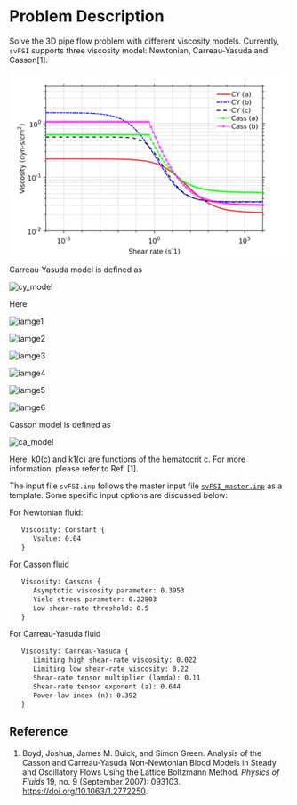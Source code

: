 
# **Problem Description**

Solve the 3D pipe flow problem with different viscosity models. Currently, `svFSI` supports three viscosity model: Newtonian, Carreau-Yasuda and Casson[1].

<img src="./Compare_nonNewtonian_models.png" width="600">

Carreau-Yasuda model is defined as

![cy_model](https://latex.codecogs.com/png.image?\inline&space;\dpi{120}\bg{white}\eta=\eta_\infty&plus;(\eta_0-\eta_\infty)\left[&space;1&plus;\left(&space;\lambda&space;\dot{\gamma}&space;\right)^a&space;\right]^{\frac{n-1}{a}}&space;)

Here

![iamge1](https://latex.codecogs.com/png.image?\inline&space;\dpi{120}\bg{white}\eta_\infty:&space;\text{Limiting&space;high&space;shear-rate&space;viscosity})

![iamge2](https://latex.codecogs.com/png.image?\inline&space;\dpi{120}\bg{white}\eta_0:&space;\text{Limiting&space;low&space;shear-rate&space;viscosity}&space;)

![iamge3](https://latex.codecogs.com/png.image?\inline&space;\dpi{120}\bg{white}\lambda:&space;\text{Shear-rate&space;tensor&space;multiplier}&space;)

![iamge4](https://latex.codecogs.com/png.image?\inline&space;\dpi{120}\bg{white}\dot{\gamma}:&space;\text{Shear&space;rate}&space;)

![iamge5](https://latex.codecogs.com/png.image?\inline&space;\dpi{120}\bg{white}a:&space;\text{Shear-rate&space;tensor&space;exponent}&space;)

![iamge6](https://latex.codecogs.com/png.image?\inline&space;\dpi{120}\bg{white}n:&space;&space;\text{Power-law&space;index})

Casson model is defined as

![ca_model](https://latex.codecogs.com/png.image?\inline&space;\dpi{120}\bg{white}\eta&space;=&space;\frac{1}{\dot{\gamma}}\left[&space;k_0(c)&space;&plus;&space;k_1(c)\sqrt{\dot{\gamma}}&space;\right]^2)

Here, k0(c) and k1(c) are functions of the hematocrit c. For more information, please refer to Ref. [1].

The input file `svFSI.inp` follows the master input file [`svFSI_master.inp`](./svFSI_master.inp) as a template. Some specific input options are discussed below:

For Newtonian fluid:

```
   Viscosity: Constant {
      Vsalue: 0.04
   }
```

For Casson fluid

```
   Viscosity: Cassons {
      Asymptotic viscosity parameter: 0.3953
      Yield stress parameter: 0.22803
      Low shear-rate threshold: 0.5
   }
```

For Carreau-Yasuda fluid

```
   Viscosity: Carreau-Yasuda {
      Limiting high shear-rate viscosity: 0.022
      Limiting low shear-rate viscosity: 0.22
      Shear-rate tensor multiplier (lamda): 0.11
      Shear-rate tensor exponent (a): 0.644
      Power-law index (n): 0.392
   }
```



## Reference

1. Boyd, Joshua, James M. Buick, and Simon Green.  Analysis of the Casson and Carreau-Yasuda Non-Newtonian Blood Models in Steady and Oscillatory Flows Using the Lattice Boltzmann Method.  *Physics of Fluids* 19, no. 9 (September 2007): 093103. https://doi.org/10.1063/1.2772250.
